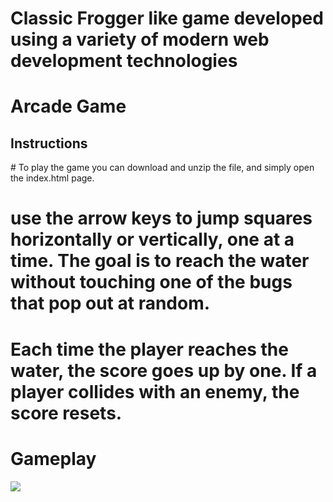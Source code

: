 # Classic Frogger like game developed using a variety of modern web development technologies
<h1> Arcade Game</h1>

<h2> Instructions </h2>
# To play the game you can download and unzip the file, and simply open the index.html page.

# use the arrow keys to jump squares horizontally or vertically, one at a time. The goal is to reach the water without touching one of the bugs that pop out at random.

# Each time the player reaches the water, the score goes up by one. If a player collides with an enemy, the score resets. 

<h1> Gameplay</h1>
<img src="https://www.dropbox.com/s/j8i907qfw2l48jo/readme_animation.gif?dl=0">
